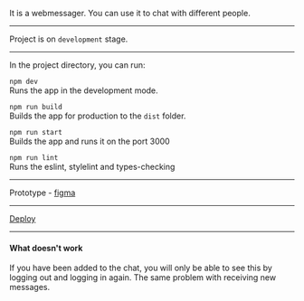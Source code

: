 It is a webmessager. You can use it to chat with different people.

---

Project is on `development` stage.

---

In the project directory, you can run:

`npm dev`  
Runs the app in the development mode.

`npm run build`  
Builds the app for production to the `dist` folder.

`npm run start`  
Builds the app and runs it on the port 3000

`npm run lint`  
Runs the eslint, stylelint and types-checking

---

Prototype - [figma](<https://www.figma.com/file/oQ3kyUDR4I6AhTo28O2TUq/chat-(Community)?type=design&node-id=3%3A570&mode=design&t=XPxmtvdhzisHF4EZ-1>)

---

[Deploy](https://deploy--radiant-maamoul-3b0646.netlify.app/)

---

#### What doesn't work

If you have been added to the chat, you will only be able to see this by logging out and logging in again. The same problem with receiving new messages.
